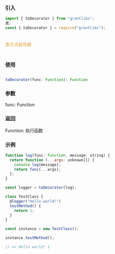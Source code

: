 ### 引入

```js
import { toDecorator } from "grantlibs";
或;
const { toDecorator } = require("grantlibs");
```

<div style="color: #E6A23C; fontSize: 18px; padding: 20px 0">
  类方法装饰器
</div>

### 使用

```ts

toDecorator(func: Function): Function

```

### 参数

func: Function

### 返回

Function: 执行函数

### 示例

```js
function log(func: Function, message: string) {
  return function (...args: unknown[]) {
    console.log(message);
    return func(...args);
  };
}

const logger = toDecorator(log);

class TestClass {
  @logger("Hello world!")
  testMethod() {
    return 1;
  }
}

const instance = new TestClass();

instance.testMethod();

// => Hello world! 1
```
